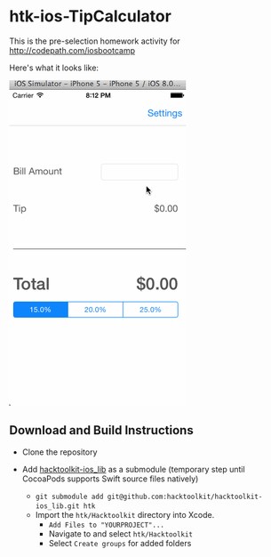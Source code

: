 htk-ios-TipCalculator
=====================

This is the pre-selection homework activity for http://codepath.com/iosbootcamp

Here's what it looks like:

![](https://raw.githubusercontent.com/hacktoolkit/htk-ios-TipCalculator/master/tip_calculator_app_2014_08_28.gif)

## Download and Build Instructions

* Clone the repository
* Add [hacktoolkit-ios_lib](https://github.com/hacktoolkit/hacktoolkit-ios_lib) as a submodule (temporary step until CocoaPods supports Swift source files natively)

  * `git submodule add git@github.com:hacktoolkit/hacktoolkit-ios_lib.git htk`
  * Import the `htk/Hacktoolkit` directory into Xcode.
    * `Add Files to "YOURPROJECT"...`
    * Navigate to and select `htk/Hacktoolkit`
    * Select `Create groups` for added folders

